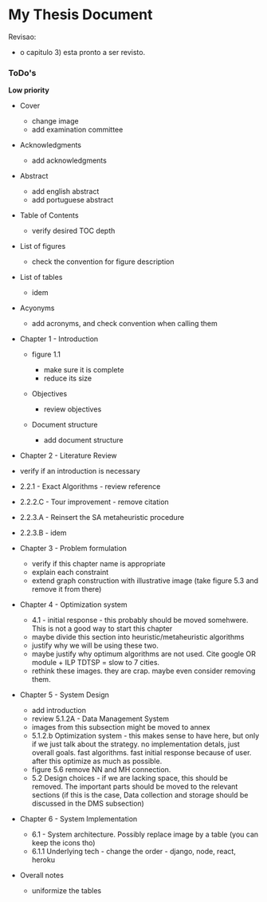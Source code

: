 # My Thesis Document

Revisao:

  * o capitulo 3) esta pronto a ser revisto.


### ToDo's


**Low priority**

* Cover
  * change image
  * add examination committee

* Acknowledgments
  * add acknowledgments

* Abstract 
  * add english abstract
  * add portuguese abstract

* Table of Contents
  * verify desired TOC depth

* List of figures
  * check the convention for figure description

* List of tables
  * idem

* Acyonyms
  * add acronyms, and check convention when calling them



* Chapter 1 - Introduction
  * figure 1.1 
    - make sure it is complete
    - reduce its size

  * Objectives
    - review objectives

  * Document structure
    - add document structure

 

 * Chapter 2 - Literature Review
  * verify if an introduction is necessary
  * 2.2.1 - Exact Algorithms - review reference
  * 2.2.2.C - Tour improvement - remove citation
  * 2.2.3.A - Reinsert the SA metaheuristic procedure
  * 2.2.3.B - idem


* Chapter 3 - Problem formulation
  * verify if this chapter name is appropriate
  * explain each constraint
  * extend graph construction with illustrative image (take figure 5.3 and remove it from there)  

* Chapter 4 - Optimization system 
  * 4.1 - initial response - this probably should be moved somehwere. This is not a good way to start this chapter
  * maybe divide this section into heuristic/metaheuristic algorithms
  * justify why we will be using these two. 
  * maybe justify why optimum algorithms are not used. Cite google OR module + ILP TDTSP = slow to 7 cities.
  * rethink these images. they are crap. maybe even consider removing them.

* Chapter 5 - System Design
  * add introduction
  * review 5.1.2A - Data Management System
  * images from this subsection might be moved to annex
  * 5.1.2.b Optimization system - this makes sense to have here, but only if we just talk about the strategy. no implementation detals, just overall goals. fast algorithms. fast initial response because of user. after this optimize as much as possible.
  * figure 5.6 remove NN and MH connection.
  * 5.2 Design choices - if we are lacking space, this should be removed. The important parts should be moved to the relevant sections (if this is the case, Data collection and storage should be discussed in the DMS subsection)

* Chapter 6 - System Implementation
  * 6.1 - System architecture. Possibly replace image by a table (you can keep the icons tho)
  * 6.1.1 Underlying tech - change the order - django, node, react, heroku




* Overall notes
  * uniformize the tables
